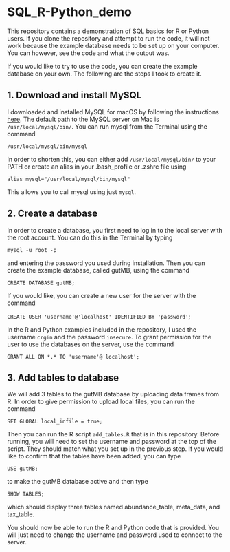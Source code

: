 # SQL_R-Python_demo

This repository contains a demonstration of SQL basics for R or Python users. If you clone the repository and attempt to run the code, it will not work because the example database needs to be set up on your computer. You can however, see the code and what the output was.

If you would like to try to use the code, you can create the example database on your own. The following are the steps I took to create it.

## 1. Download and install MySQL

I downloaded and installed MySQL for macOS by following the instructions [here](https://dev.mysql.com/doc/refman/8.0/en/macos-installation-pkg.html). The default path to the MySQL server on Mac is  `/usr/local/mysql/bin/`. You can run mysql from the Terminal using the command 

`/usr/local/mysql/bin/mysql`

In order to shorten this, you can either add `/usr/local/mysql/bin/` to your PATH or create an alias in your .bash_profile or .zshrc file using

`alias mysql="/usr/local/mysql/bin/mysql"`

This allows you to call mysql using just `mysql`.

## 2. Create a database

In order to create a database, you first need to log in to the local server with the root account. You can do this in the Terminal by typing

`mysql -u root -p`

and entering the password you used during installation. Then you can create the example database, called gutMB, using the command

`CREATE DATABASE gutMB;`

 If you would like, you can create a new user for the server with the command

`CREATE USER 'username'@'localhost' IDENTIFIED BY 'password'`;

In the R and Python examples included in the repository, I used the username `crgin` and the password `insecure`. To grant permission for the user to use the databases on the server, use the command

`GRANT ALL ON *.* TO 'username'@'localhost';`

## 3. Add tables to database

We will add 3 tables to the gutMB database by uploading data frames from R. In order to give permission to upload local files, you can run the command

`SET GLOBAL local_infile = true;`

Then you can run the R script `add_tables.R` that is in this repository. Before running, you will need to set the username and password at the top of the script. They should match what you set up in the previous step. If you would like to confirm that the tables have been added, you can type

`USE gutMB;`

to make the gutMB database active and then type

`SHOW TABLES;`

which should display three tables named abundance_table, meta_data, and tax_table.

You should now be able to run the R and Python code that is provided. You will just need to change the username and password used to connect to the server.


